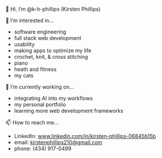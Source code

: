 👋 Hi, I’m @k-h-phillips (Kirsten Phillips)

👀 I’m interested in...
  - software engineering
  - full stack web development
  - usability
  - making apps to optimize my life
  - crochet, knit, & cross stitching
  - piano
  - heath and fitness
  - my cats

🌱 I’m currently working on...
  - integrating AI into my workflows
  - my personal portfolio
  - learning more web development frameworks

📫 How to reach me...
  - LinkedIn: www.linkedin.com/in/kirsten-phillips-06845b15b
  - email: kirstenphillips210@gmail.com
  - phone: (434) 917-0499

<!---
k-h-phillips/k-h-phillips is a ✨ special ✨ repository because its `README.md` (this file) appears on your GitHub profile.
You can click the Preview link to take a look at your changes.
--->
